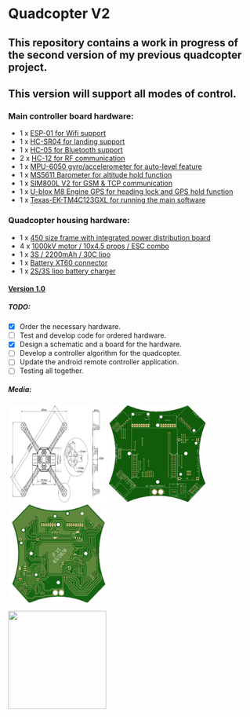 # Quadcopter V2
## This repository contains a work in progress of the second version of my previous quadcopter project.
## This version will support all modes of control.

### Main controller board hardware:
  - 1 x [ESP-01 for Wifi support](https://www.aliexpress.com/item/33018645469.html)
  - 1 x [HC-SR04 for landing support](https://www.aliexpress.com/item/32981718332.html)
  - 1 x [HC-05 for Bluetooth support](https://www.aliexpress.com/item/32953559442.html)
  - 2 x [HC-12 for RF communication](https://www.aliexpress.com/item/32971735328.html)
  - 1 x [MPU-6050 gyro/accelerometer for auto-level feature](https://www.aliexpress.com/item/32346328217.html)
  - 1 x [MS5611 Barometer for altitude hold function](https://www.aliexpress.com/item/4000436844936.html)
  - 1 x [SIM800L V2 for GSM & TCP communication](https://www.aliexpress.com/item/32467842817.html)
  - 1 x [U-blox M8 Engine GPS for heading lock and GPS hold function](https://www.dx.com/p/72-channel-u-blox-m8-engine-gps-module-for-fpv-multicopter-black-2069966.html)
  - 1 x [Texas-EK-TM4C123GXL for running the main software](http://www.ti.com/tool/EK-TM4C123GXL)
  
 ### Quadcopter housing hardware:
  - 1 x [450 size frame with integrated power distribution board](https://www.aliexpress.com/item/4000129400366.html)
  - 4 x [1000kV motor / 10x4.5 props / ESC combo](https://www.aliexpress.com/item/2035093137.html)
  - 1 x [3S / 2200mAh / 30C lipo](https://www.dx.com/p/11-1v-2200mah-30c-li-polymer-battery-pack-for-450-helicopter-dji-phantom-1-450-quadcopter-2048977.html#.Xlpl7C2tEWo)
  - 1 x [Battery XT60 connector](https://www.aliexpress.com/item/33061763696.html)
  - 1 x [2S/3S lipo battery charger](https://www.aliexpress.com/item/4000106254839.html)
  
  #### [Version 1.0](https://github.com/fjuliofontes/Quadcopter)
  
  ##### TODO:
  - [x] Order the necessary hardware.
  - [ ] Test and develop code for ordered hardware.
  - [x] Design a schematic and a board for the hardware.
  - [ ] Develop a controller algorithm for the quadcopter.
  - [ ] Update the android remote controller application.
  - [ ] Testing all together. 
  
  ##### Media:
  <img src="QuadCopterV2_BOARD/frame.jpg" width="200" height="200"> <img src="/media/top.png" width="200" height="200"> <img src="/media/bot.png" width="200" height="200">

  <img src="media/quadcopter.jpg" width="200" height="200">
